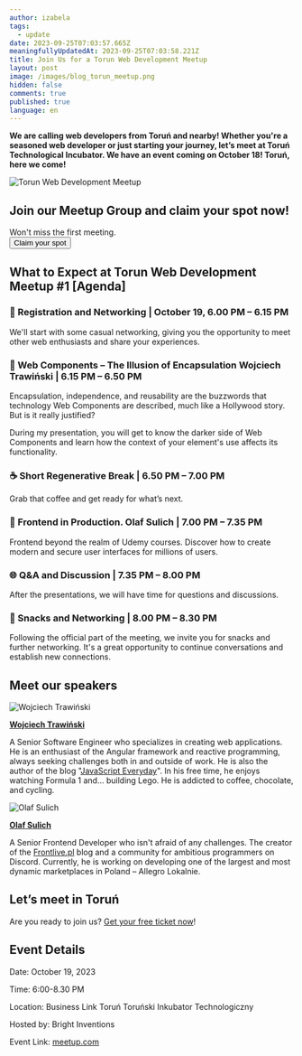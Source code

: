 ```yaml
---
author: izabela
tags:
  - update
date: 2023-09-25T07:03:57.665Z
meaningfullyUpdatedAt: 2023-09-25T07:03:58.221Z
title: Join Us for a Torun Web Development Meetup
layout: post
image: /images/blog_torun_meetup.png
hidden: false
comments: true
published: true
language: en
---
```

**We are calling web developers from Toruń and nearby! Whether you're a seasoned web developer or just starting your journey, let’s meet at Toruń Technological Incubator. We have an event coming on October 18! Toruń, here we come!**

<div class="image"><img src="/images/blog_torun_meetup.png" alt="Torun Web Development Meetup" title="Torun Web Development Meetup"  /> </div>

<div class='block-button'><h2>Join our Meetup Group and claim your spot now!</h2><div>Won't miss the first meeting.</div><a href="https://www.meetup.com/toru%C5%84-web-development/events/295971160/"><button>Claim your spot</button></a></div>

## What to Expect at Torun Web Development Meetup #1 \[Agenda]

### 📌 Registration and Networking | October 19, 6.00 PM – 6.15 PM

We'll start with some casual networking, giving you the opportunity to meet other web enthusiasts and share your experiences.

### 🚀 Web Components – The Illusion of Encapsulation Wojciech Trawiński | 6.15 PM – 6.50 PM

Encapsulation, independence, and reusability are the buzzwords that technology Web Components are described, much like a Hollywood story. But is it really justified?

During my presentation, you will get to know the darker side of Web Components and learn how the context of your element's use affects its functionality.

### ☕️ Short Regenerative Break | 6.50 PM – 7.00 PM

Grab that coffee and get ready for what’s next.

### 🚀 Frontend in Production. Olaf Sulich | 7.00 PM – 7.35 PM

Frontend beyond the realm of Udemy courses. Discover how to create modern and secure user interfaces for millions of users.

### 🌐 Q&A and Discussion | 7.35 PM – 8.00 PM

After the presentations, we will have time for questions and discussions.

### 🍕 Snacks and Networking | 8.00 PM – 8.30 PM

Following the official part of the meeting, we invite you for snacks and further networking. It's a great opportunity to continue conversations and establish new connections.

## Meet our speakers

<div class="image"><img src="/images/torun_speaker_wojciech.png" alt="Wojciech Trawiński" title="Wojciech Trawiński"  /> </div>

**[Wojciech Trawiński](http://www.linkedin.com/in/wojciech-trawi%C5%84ski)**

A Senior Software Engineer who specializes in creating web applications. He is an enthusiast of the Angular framework and reactive programming, always seeking challenges both in and outside of work. He is also the author of the blog "[JavaScript Everyday](https://medium.com/javascript-everyday)". In his free time, he enjoys watching Formula 1 and... building Lego. He is addicted to coffee, chocolate, and cycling.

<div class="image"><img src="/images/torun_speaker_olaf.png" alt="Olaf Sulich" title="Olaf Sulich"  /> </div>

**[Olaf Sulich](https://www.linkedin.com/in/olaf-sulich/)**

A Senior Frontend Developer who isn't afraid of any challenges. The creator of the [Frontlive.pl](https://frontlive.pl/) blog and a community for ambitious programmers on Discord. Currently, he is working on developing one of the largest and most dynamic marketplaces in Poland – Allegro Lokalnie.

## Let’s meet in Toruń

Are you ready to join us? [Get your free ticket now](https://www.meetup.com/toru%C5%84-web-development/events/295971160/)!

## Event Details

Date: October 19, 2023

Time: 6:00-8.30 PM

Location: Business Link Toruń Toruński Inkubator Technologiczny

Hosted by: Bright Inventions

Event Link: [meetup.com](https://www.meetup.com/toru%C5%84-web-development/events/295971160/)